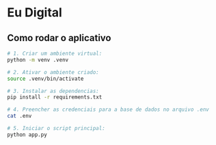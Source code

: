 # Eu Digital

## Como rodar o aplicativo

```bash
# 1. Criar um ambiente virtual:
python -m venv .venv

# 2. Ativar o ambiente criado:
source .venv/bin/activate

# 3. Instalar as dependencias:
pip install -r requirements.txt

# 4. Preencher as credenciais para a base de dados no arquivo .env
cat .env

# 5. Iniciar o script principal:
python app.py
```
